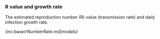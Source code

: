 ### R value and growth rate

The estimated reproduction number (R) value (transmission rate) and daily infection growth rate.

{inc:base/rNumberRate.md|modals}